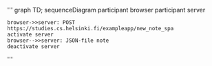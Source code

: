 
'''
graph TD;
sequenceDiagram
    participant browser
    participant server

    browser->>server: POST https://studies.cs.helsinki.fi/exampleapp/new_note_spa
    activate server
    browser-->>server: JSON-file note
    deactivate server
'''

